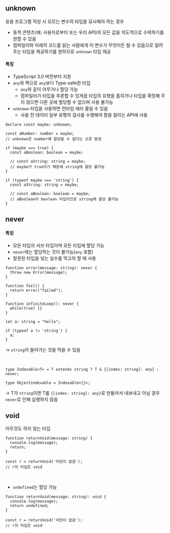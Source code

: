 ## unknown

응용 프로그램 작성 시 모르는 변수의 타입을 묘사해야 하는 경우

- 동적 콘텐츠(예: 사용자로부터 또는 우리 API)의 모든 값을 의도적으로 수락하기를 원할 수 있음
- 컴파일러와 미래의 코드를 읽는 사람에게 이 변수가 무엇이든 될 수 있음으로 알려 주는 타입을 제공하기를 원하므로 `unknown` 타입 제공

#### 특징

- TypeScript 3.0 버전부터 지원
- `any`와 짝으로 `any`보다 Type-safe한 타입
    - `any`와 같이 아무거나 할당 가능
    - 컴파일러가 타입을 추론할 수 있게끔 타입의 유형을 좁히거나 타입을 확정해 주지 않으면 다른 곳에 할당할 수 없으며 사용 불가능
- `unknown` 타입을 사용하면 런타임 에러 줄일 수 있음
    - 사용 전 데이터 일부 유형의 검사를 수행해야 함을 알리는 API에 사용

```tsx
declare const maybe: unknown;

const aNumber: number = maybe;
// unknown은 number에 할당할 수 없다는 오류 발생

if (maybe === true) {
  const aBoolean: boolean = maybe;

  // const aString: string = maybe;  
  // maybe가 true이기 때문에 string에 할당 불가능
}

if (typeof maybe === 'string') {
  const aString: string = maybe;

  // const aBoolean: boolean = maybe;
  // aBoolean이 boolean 타입이므로 string에 할당 불가능
}
```

## never

#### 특징

- 모든 타입의 서브 타입이며 모든 타입에 할당 가능
- `never`에는 할당하는 것이 불가능(`any` 포함)
- 잘못된 타입을 넣는 실수를 막고자 할 때 사용

```tsx
function error(message: string): never {
  throw new Error(message);
}

function fail() {
  return error("failed");
}

function infiniteLoop(): never {
  while(true) {}
}
```

```tsx
let a: string = "hello";

if (typeof a != 'string') {
  a;
}
```

→ `string`이 들어가는 것을 막을 수 있음

<br/>

```tsx
type Indexable<T> = T extends string ? T & {[index: string]: any} : never;

type Objectindexable = Indexable<{}>;
```

→ T가 `string`이면 T를 `{[index: string]: any}`로 만들어서 내보내고 아닐 경우 `never`로 인해 실행하지 않음

## void

아무것도 하지 않는 타입

```tsx
function returnVoid(message: string) {
  console.log(message);
  return;
}

const r = returnVoid('리턴이 없음');
// r의 타입은 void
```

<br/>

- `undefined`는 할당 가능

```tsx
function returnVoid(message: string): void {
  console.log(message);
  return undefined;
}

const r = returnVoid('리턴이 없음');
// r의 타입은 void
```